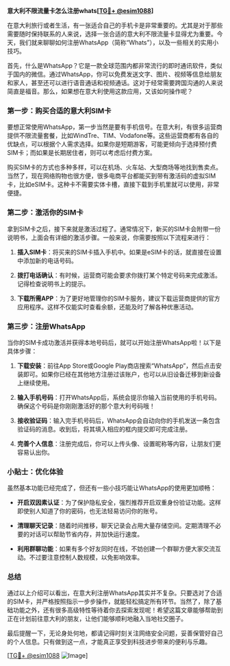 **意大利不限流量卡怎么注册whats[[TG💪+ @esim1088](https://t.me/s/esim1088)]**

在意大利旅行或者生活，有一张适合自己的手机卡是非常重要的。尤其是对于那些需要随时保持联系的人来说，选择一张合适的意大利不限流量卡显得尤为重要。今天，我们就来聊聊如何注册WhatsApp（简称“Whats”），以及一些相关的实用小技巧。

首先，什么是WhatsApp？它是一款全球范围内都非常流行的即时通讯软件，类似于国内的微信。通过WhatsApp，你可以免费发送文字、图片、视频等信息给朋友和家人，甚至还可以进行语音通话和视频通话。这对于经常需要跨国沟通的人来说简直是福音。那么，如果想在意大利使用这款应用，又该如何操作呢？

### 第一步：购买合适的意大利SIM卡

要想正常使用WhatsApp，第一步当然是要有手机信号。在意大利，有很多运营商提供不限流量套餐，比如WindTre、TIM、Vodafone等。这些运营商都有各自的优缺点，可以根据个人需求选择。如果你是短期游客，可能更倾向于选择预付费SIM卡；而如果是长期居住者，则可以考虑后付费方案。

购买SIM卡的方式也多种多样，可以在机场、火车站、大型商场等地找到售卖点。当然了，现在网络购物也很方便，很多电商平台都能买到带有激活码的虚拟SIM卡，比如eSIM卡。这种卡不需要实体卡槽，直接下载到手机里就可以使用，非常便捷。

### 第二步：激活你的SIM卡

拿到SIM卡之后，接下来就是激活过程了。通常情况下，新买的SIM卡会附带一份说明书，上面会有详细的激活步骤。一般来说，你需要按照以下流程来进行：

1. **插入SIM卡**：将买来的SIM卡插入手机中。如果是eSIM卡的话，就直接在设置中添加新的电话号码。
   
2. **拨打电话确认**：有时候，运营商可能会要求你拨打某个特定号码来完成激活。记得检查说明书上的提示。

3. **下载所需APP**：为了更好地管理你的SIM卡服务，建议下载运营商提供的官方应用程序。这样不仅能实时查看余额，还能及时了解各种优惠活动。

### 第三步：注册WhatsApp

当你的SIM卡成功激活并获得本地号码后，就可以开始注册WhatsApp啦！以下是具体步骤：

1. **下载安装**：前往App Store或Google Play商店搜索“WhatsApp”，然后点击安装即可。如果你已经在其他地方注册过该账户，也可以从旧设备迁移到新设备上继续使用。

2. **输入手机号码**：打开WhatsApp后，系统会提示你输入当前使用的手机号码。确保这个号码是你刚刚激活好的那个意大利号码哦！

3. **接收验证码**：输入完手机号码后，WhatsApp会自动向你的手机发送一条包含验证码的消息。收到后，将其填入相应的框内提交即可完成注册。

4. **完善个人信息**：注册完成后，你可以上传头像、设置昵称等内容，让朋友们更容易认出你。

### 小贴士：优化体验

虽然基本功能已经完成了，但还有一些小技巧能让WhatsApp的使用更加顺畅：

- **开启双因素认证**：为了保护隐私安全，强烈推荐开启双重身份验证功能。这样即使别人知道了你的密码，也无法轻易访问你的账号。
  
- **清理聊天记录**：随着时间推移，聊天记录会占用大量存储空间。定期清理不必要的对话可以帮助节省内存，并加快运行速度。

- **利用群聊功能**：如果有多个好友同时在线，不妨创建一个群聊方便大家交流互动。不过要注意控制人数规模，以免影响效率。

### 总结

通过以上介绍可以看出，在意大利注册WhatsApp其实并不复杂。只要选对了合适的SIM卡，并严格按照指示一步步操作，就能轻松搞定所有环节。当然了，除了基础功能之外，还有很多高级特性等待着你去探索发现呢！希望这篇文章能够帮助到正在计划前往意大利的朋友，让他们能够顺利地融入当地社交圈子。

最后提醒一下，无论身处何地，都请记得时刻关注网络安全问题，妥善保管好自己的个人信息。只有做到这一点，才能真正享受到科技进步带来的便利与乐趣。

[[TG💪+ @esim1088](https://t.me/s/esim1088) ![Image](https://i.postimg.cc/4NQfJmqS/Snipaste-2025-05-13-00-14-12.png)]